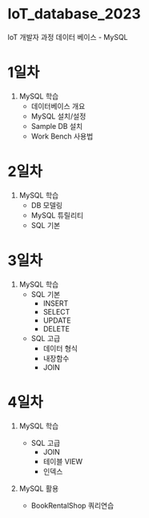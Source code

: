 # IoT_database_2023
IoT 개발자 과정 데이터 베이스 - MySQL

# 1일차
1. MySQL 학습
    - 데이터베이스 개요
    - MySQL 설치/설정
    - Sample DB 설치
    - Work Bench 사용법


# 2일차
1. MySQL 학습
    - DB 모델링
    - MySQL 튜릴리티
    - SQL 기본


# 3일차
1. MySQL 학습
    - SQL 기본
        - INSERT
        - SELECT
        - UPDATE
        - DELETE
    - SQL 고급
        - 데이터 형식
        - 내장함수
        - JOIN
    

# 4일차
1. MySQL 학습
    - SQL 고급
        - JOIN
        - 테이블 VIEW
        - 인덱스

2. MySQL 활용
    - BookRentalShop 쿼리연습